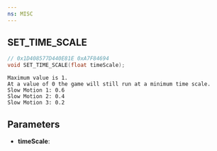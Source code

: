 ```yaml
---
ns: MISC
---
```

## SET_TIME_SCALE

```c
// 0x1D408577D440E81E 0xA7F84694
void SET_TIME_SCALE(float timeScale);
```

```
Maximum value is 1.  
At a value of 0 the game will still run at a minimum time scale.  
Slow Motion 1: 0.6  
Slow Motion 2: 0.4  
Slow Motion 3: 0.2  
```

## Parameters
* **timeScale**:

